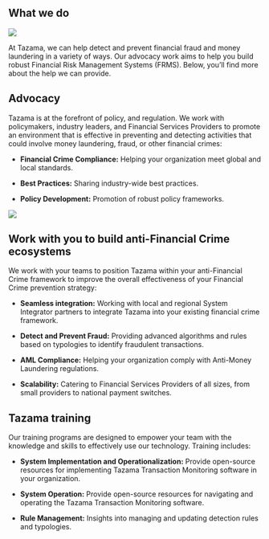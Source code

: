 ## What we do

![](/what_low.gif)

At Tazama, we can help detect and prevent financial fraud and money laundering in a variety of ways. Our advocacy work aims to help you build robust Financial Risk Management Systems (FRMS). Below, you’ll find more about the help we can provide.

## Advocacy

Tazama is at the forefront of policy, and regulation. We work with policymakers, industry leaders, and Financial Services Providers to promote an environment that is effective in preventing and detecting activities that could involve money laundering, fraud, or other financial crimes:

- **Financial Crime Compliance:** Helping your organization meet global and local standards.

- **Best Practices:** Sharing industry-wide best practices.

- **Policy Development:** Promotion of robust policy frameworks.

![](/compliance_med.png)
## Work with you to build anti-Financial Crime ecosystems

We work with your teams to position Tazama within your anti-Financial Crime framework to improve the overall effectiveness of your Financial Crime prevention strategy:

- **Seamless integration:** Working with local and regional System Integrator partners to integrate Tazama into your existing financial crime framework.

- **Detect and Prevent Fraud:** Providing advanced algorithms and rules based on typologies to identify fraudulent transactions.

- **AML Compliance:** Helping your organization comply with Anti-Money Laundering regulations.

- **Scalability:** Catering to Financial Services Providers of all sizes, from small providers to national payment switches.

## Tazama training

Our training programs are designed to empower your team with the knowledge and skills to effectively use our technology. Training includes:

- **System Implementation and Operationalization:** Provide open-source resources for implementing Tazama Transaction Monitoring software in your organization.

- **System Operation:** Provide open-source resources for navigating and operating the Tazama Transaction Monitoring software.

- **Rule Management:** Insights into managing and updating detection rules and typologies.